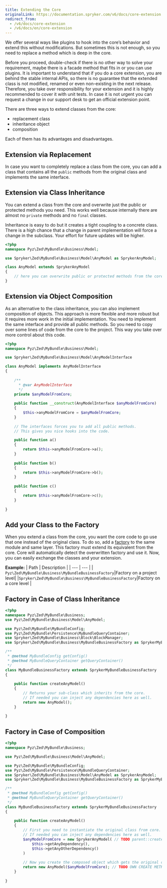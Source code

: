 ```yaml
---
title: Extending the Core
originalLink: https://documentation.spryker.com/v6/docs/core-extension
redirect_from:
  - /v6/docs/core-extension
  - /v6/docs/en/core-extension
---
```


We offer several ways like plugins to hook into the core’s behavior and extend this without modifications. But sometimes this is not enough, so you need to replace a method which is deep in the core.

Before you proceed, double-check if there is no other way to solve your requirement, maybe there is a facade method that fits in or you can use plugins. It is important to understand that if you do a core extension, you are behind the stable internal APIs, so there is no guarantee that the extended class is not modified, renamed or even non-existing in the next release. Therefore, you take over responsibility for your extension and it is highly recommended to cover it with unit tests. In case it is not urgent you can request a change in our support desk to get an official extension point.

There are three ways to extend classes from the core:

* replacement class
* inheritance object
* composition

Each of them has its advantages and disadvantages.

## Extension via Replacement
In case you want to completely replace a class from the core, you can add a class that contains all the `public` methods from the original class and implements the same interface.

## Extension via Class Inheritance
You can extend a class from the core and overwrite just the public or protected methods you need. This works well because internally there are almost no `private` methods and no `final` classes.

Inheritance is easy to do but it creates a tight coupling to a concrete class. There is a high chance that a change in parent implementation will force a change in the subclass. Your effort for future updates will be higher.

```php
<?php
namespace Pyz\Zed\MyBundle\Business\Model;

use Spryker\Zed\MyBundle\Business\Model\AnyModel as SprykerAnyModel;

class AnyModel extends SprykerAnyModel
{
    // here you can overwrite public or protected methods from the core
}
```

## Extension via Object Composition
As an alternative to the class inheritance, you can also implement composition of objects. This approach is more flexible and more robust but it requires more work in the initial implementation. You need to implement the same interface and provide all public methods. So you need to copy over some lines of code from the core to the project. This way you take over more control about this code.

```php
<?php
namespace Pyz\Zed\MyBundle\Business\Model;

use Spryker\Zed\MyBundle\Business\Model\AnyModelInterface

class AnyModel implements AnyModelInterface
{
    
    /**
      * @var AnyModelInterface
      */
    private $anyModelFromCore;
    
    public function __construct(AnyModelInterface $anyModelFromCore)
    {
        $this->anyModelFromCore = $anyModelFromCore;
    }
    
    // The interfaces forces you to add all public methods. 
    // This gives you nice hooks into the code.

    public function a()
    {
        return $this->anyModelFromCore->a();
    }
    
    public function b()
    {
        return $this->anyModelFromCore->b();
    }
    
    public function c() 
    {
        return $this->anyModelFromCore->c();
    }
    
}
```

## Add your Class to the Factory
When you extend a class from the core, you want the core code to go use that one instead of the original class. To do so, add a [factory](https://documentation.spryker.com/docs/factory) to the same module and same layer. This factory must extend its equivalent from the core. Core will automatically detect the overwritten factory and use it. Now, you can easily exchange the classes and your extension.

**Example:**
| Path | Description |
| --- | --- |
| `Pyz\Zed\MyBundle\Business\MyBundleBusinessFactory`|Factory on a project level|
|`Spryker\Zed\MyBundle\Business\MyBundleBusinessFactory`|Factory on a core level |

## Factory in Case of Class Inheritance
```php
<?php
namespace Pyz\Zed\MyBundle\Business;
use Pyz\Zed\MyBundle\Business\Model\AnyModel;

use Pyz\Zed\MyBundle\MyBundleConfig;
use Pyz\Zed\MyBundle\Persistence\MyBundleQueryContainer;
use Spryker\Zed\MyBundle\Business\Block\BlockManager;
use Spryker\Zed\MyBundle\Business\MyBundleBusinessFactory as SprykerMyBundleBusinessFactory;

/**
 * @method MyBundleConfig getConfig()
 * @method MyBundleQueryContainer getQueryContainer()
 */
class MyBundleBusinessFactory extends SprykerMyBundleBusinessFactory
{
    
    public function createAnyModel()
    {
        // Returns your sub-class which inherits from the core. 
        // If needed you can inject any dependencies here as well.
        return new AnyModel();
    }
    
}
```

## Factory in Case of Composition
```php
<?php
namespace Pyz\Zed\MyBundle\Business;

use Pyz\Zed\MyBundle\Business\Model\AnyModel;

use Pyz\Zed\MyBundle\MyBundleConfig;
use Pyz\Zed\MyBundle\Persistence\MyBundleQueryContainer;
use Spryker\Zed\MyBundle\Business\Model\AnyModel as SprykerAnyModel;
use Spryker\Zed\MyBundle\Business\MyBundleBusinessFactory as SprykerMyBundleBusinessFactory;

/**
 * @method MyBundleConfig getConfig()
 * @method MyBundleQueryContainer getQueryContainer()
 */
class MyBundleBusinessFactory extends SprykerMyBundleBusinessFactory
{
    
    public function createAnyModel()
    {
        // First you need to instantiate the original class from core.
        // If needed you can inject any dependencies here as well.
        $anyModelFromCore = new SprykerAnyModel( // TODO parent::createAnyModel();
            $this->getAnyDependency(),
            $this->getAnyOtherDependency()
        )
        
        // Now you create the composed object which gets the original class injected
        return new AnyModel($anyModelFromCore); // TODO OWN CREATE METHOD
    }
    
}
```

